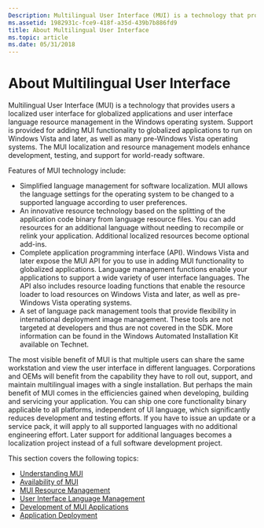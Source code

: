 ```yaml
---
Description: Multilingual User Interface (MUI) is a technology that provides users a localized user interface for globalized applications and user interface language resource management in the Windows operating system.
ms.assetid: 1982931c-fce9-418f-a35d-439b7b886fd9
title: About Multilingual User Interface
ms.topic: article
ms.date: 05/31/2018
---
```


# About Multilingual User Interface

Multilingual User Interface (MUI) is a technology that provides users a localized user interface for globalized applications and user interface language resource management in the Windows operating system. Support is provided for adding MUI functionality to globalized applications to run on Windows Vista and later, as well as many pre-Windows Vista operating systems. The MUI localization and resource management models enhance development, testing, and support for world-ready software.

Features of MUI technology include:

-   Simplified language management for software localization. MUI allows the language settings for the operating system to be changed to a supported language according to user preferences.
-   An innovative resource technology based on the splitting of the application code binary from language resource files. You can add resources for an additional language without needing to recompile or relink your application. Additional localized resources become optional add-ins.
-   Complete application programming interface (API). Windows Vista and later expose the MUI API for you to use in adding MUI functionality to globalized applications. Language management functions enable your applications to support a wide variety of user interface languages. The API also includes resource loading functions that enable the resource loader to load resources on Windows Vista and later, as well as pre-Windows Vista operating systems.
-   A set of language pack management tools that provide flexibility in international deployment image management. These tools are not targeted at developers and thus are not covered in the SDK. More information can be found in the Windows Automated Installation Kit available on Technet.

The most visible benefit of MUI is that multiple users can share the same workstation and view the user interface in different languages. Corporations and OEMs will benefit from the capability they have to roll out, support, and maintain multilingual images with a single installation. But perhaps the main benefit of MUI comes in the efficiencies gained when developing, building and servicing your application. You can ship one core functionality binary applicable to all platforms, independent of UI language, which significantly reduces development and testing efforts. If you have to issue an update or a service pack, it will apply to all supported languages with no additional engineering effort. Later support for additional languages becomes a localization project instead of a full software development project.

This section covers the following topics:

-   [Understanding MUI](understanding-mui.md)
-   [Availability of MUI](availability-of-mui.md)
-   [MUI Resource Management](mui-resource-management.md)
-   [User Interface Language Management](user-interface-language-management.md)
-   [Development of MUI Applications](development-of-mui-applications.md)
-   [Application Deployment](application-deployment.md)

 

 




